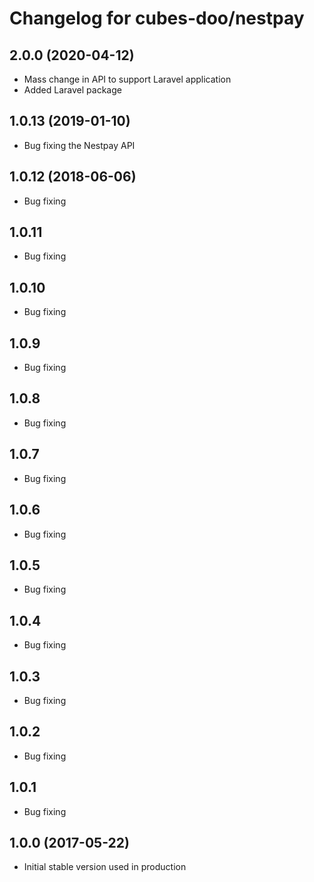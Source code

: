 # Changelog for cubes-doo/nestpay

## 2.0.0 (2020-04-12)
- Mass change in API to support Laravel application
- Added Laravel package

## 1.0.13 (2019-01-10)
- Bug fixing the Nestpay API

## 1.0.12 (2018-06-06)
- Bug fixing 

## 1.0.11 
- Bug fixing 

## 1.0.10 
- Bug fixing 

## 1.0.9  
- Bug fixing 

## 1.0.8  
- Bug fixing 

## 1.0.7 
- Bug fixing 
 
## 1.0.6  
- Bug fixing 

## 1.0.5  
- Bug fixing 

## 1.0.4
- Bug fixing 

## 1.0.3  
- Bug fixing 

## 1.0.2 
- Bug fixing  

## 1.0.1 
- Bug fixing


## 1.0.0 (2017-05-22) 
- Initial stable version used in production